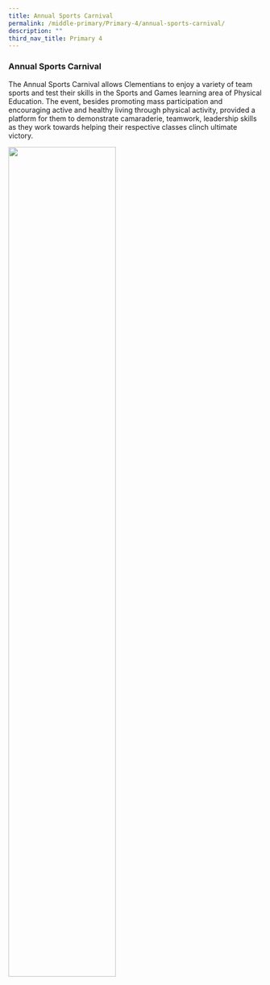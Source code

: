 ```yaml
---
title: Annual Sports Carnival
permalink: /middle-primary/Primary-4/annual-sports-carnival/
description: ""
third_nav_title: Primary 4
---
```

### Annual Sports Carnival
The Annual Sports Carnival allows Clementians to enjoy a variety of team sports and test their skills in the Sports and Games learning area of Physical Education. The event, besides promoting mass participation and encouraging active and healthy living through physical activity, provided a platform for them to demonstrate camaraderie, teamwork, leadership skills as they work towards helping their respective classes clinch ultimate victory.

<img src="/images/Sports%20carnival%20P4.gif" 
     style="width:65%">